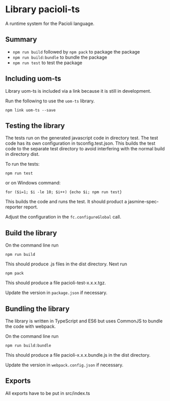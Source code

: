 # Library pacioli-ts

A runtime system for the Pacioli language.

## Summary

- `npm run build` followed by `npm pack` to package the package
- `npm run build:bundle` to bundle the package
- `npm run test` to test the package

## Including uom-ts

Library uom-ts is included via a link because it is still in development.

Run the following to use the `uom-ts` library.

```
npm link uom-ts --save
```

## Testing the library

The tests run on the generated javascript code in directory test. The test code has its own configuration in tsconfig.test.json. This builds the test code to the separate test directory to avoid interfering with the normal build in directory dist.

To run the tests:

```
npm run test
```

or on Windows command:

```
for ($i=1; $i -le 10; $i++) {echo $i; npm run test}
```

This builds the code and runs the test. It should product a jasmine-spec-reporter report.

Adjust the configuration in the `fc.configureGlobal` call.

## Build the library

On the command line run

```
npm run build
```

This should produce .js files in the dist directory. Next run

```
npm pack
```

This should produce a file pacioli-test-x.x.x.tgz.

Update the version in `package.json` if necessary.

## Bundling the library

The library is written in TypeScript and ES6 but uses CommonJS to bundle the code with webpack.

On the command line run

```
npm run build:bundle
```

This should produce a file pacioli-x.x.x.bundle.js in the dist directory.

Update the version in `webpack.config.json` if necessary.

## Exports

All exports have to be put in src/index.ts
